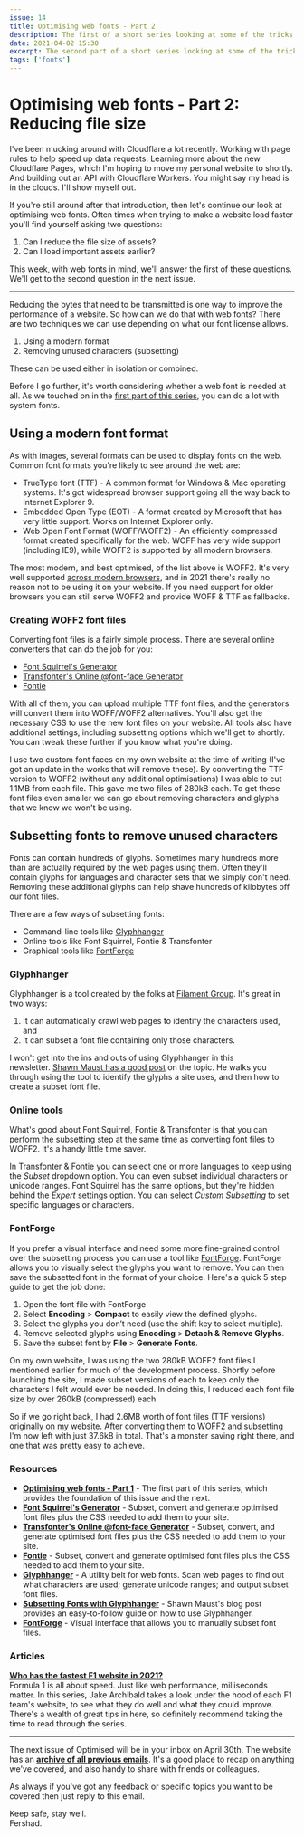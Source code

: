 ```yaml
---
issue: 14
title: Optimising web fonts - Part 2
description: The first of a short series looking at some of the tricks and techniques to consider when optimising fonts for the web.
date: 2021-04-02 15:30
excerpt: The second part of a short series looking at some of the tricks and techniques to consider when optimising fonts for the web.
tags: ['fonts']
---
```

# Optimising web fonts - Part 2: Reducing file size

I've been mucking around with Cloudflare a lot recently. Working with page rules to help speed up data requests. Learning more about the new Cloudflare Pages, which I'm hoping to move my personal website to shortly. And building out an API with Cloudflare Workers. You might say my head is in the clouds. I'll show myself out.

If you're still around after that introduction, then let's continue our look at optimising web fonts. Often times when trying to make a website load faster you'll find yourself asking two questions:

1. Can I reduce the file size of assets?
2. Can I load important assets earlier?

This week, with web fonts in mind, we'll answer the first of these questions. We'll get to the second question in the next issue.

***

Reducing the bytes that need to be transmitted is one way to improve the performance of a website. So how can we do that with web fonts? There are two techniques we can use depending on what our font license allows.

1. Using a modern format
2. Removing unused characters (subsetting)

These can be used either in isolation or combined. 

Before I go further, it's worth considering whether a web font is needed at all. As we touched on in the [first part of this series](https://optimised.email/issues/issue-13-optimising-web-fonts-part-1), you can do a lot with system fonts.

## Using a modern font format

As with images, several formats can be used to display fonts on the web. Common font formats you're likely to see around the web are:

- TrueType font (TTF) - A common format for Windows & Mac operating systems. It's got widespread browser support going all the way back to Internet Explorer 9.
- Embedded Open Type (EOT) - A format created by Microsoft that has very little support. Works on Internet Explorer only.
- Web Open Font Format (WOFF/WOFF2) - An efficiently compressed format created specifically for the web. WOFF has very wide support (including IE9), while WOFF2 is supported by all modern browsers.

The most modern, and best optimised, of the list above is WOFF2. It's very well supported [across modern browsers](https://caniuse.com/woff2), and in 2021 there's really no reason not to be using it on your website. If you need support for older browsers you can still serve WOFF2 and provide WOFF & TTF as fallbacks.

### Creating WOFF2 font files

Converting font files is a fairly simple process. There are several online converters that can do the job for you:

- [Font Squirrel's Generator](https://www.fontsquirrel.com/tools/webfont-generator)
- [Transfonter's Online @font-face Generator](https://transfonter.org/)
- [Fontie](https://fontie.pixelsvsbytes.com/webfont-generator)

With all of them, you can upload multiple TTF font files, and the generators will convert them into WOFF/WOFF2 alternatives. You'll also get the necessary CSS to use the new font files on your website. All tools also have additional settings, including subsetting options which we'll get to shortly. You can tweak these further if you know what you're doing.

I use two custom font faces on my own website at the time of writing (I've got an update in the works that will remove these). By converting the TTF version to WOFF2 (without any additional optimisations) I was able to cut 1.1MB from each file. This gave me two files of 280kB each. To get these font files even smaller we can go about removing characters and glyphs that we know we won't be using.

## Subsetting fonts to remove unused characters

Fonts can contain hundreds of glyphs. Sometimes many hundreds more than are actually required by the web pages using them. Often they'll contain glyphs for languages and character sets that we simply don't need. Removing these additional glyphs can help shave hundreds of kilobytes off our font files.

There are a few ways of subsetting fonts:

- Command-line tools like [Glyphhanger](https://github.com/filamentgroup/glyphhanger)
- Online tools like Font Squirrel, Fontie & Transfonter
- Graphical tools like [FontForge](https://fontforge.org/en-US/)

### Glyphhanger

Glyphhanger is a tool created by the folks at [Filament Group](https://www.filamentgroup.com/). It's great in two ways:

1. It can automatically crawl web pages to identify the characters used, and
2. It can subset a font file containing only those characters.

I won't get into the ins and outs of using Glyphhanger in this newsletter. [Shawn Maust has a good post](https://www.afasterweb.com/2018/03/09/subsetting-fonts-with-glyphhanger/) on the topic. He walks you through using the tool to identify the glyphs a site uses, and then how to create a subset font file.

### Online tools

What's good about Font Squirrel, Fontie & Transfonter is that you can perform the subsetting step at the same time as converting font files to WOFF2. It's a handy little time saver.

In Transfonter & Fontie you can select one or more languages to keep using the *Subset* dropdown option. You can even subset individual characters or unicode ranges. Font Squirrel has the same options, but they're hidden behind the *Expert* settings option. You can select *Custom Subsetting* to set specific languages or characters.

### FontForge

If you prefer a visual interface and need some more fine-grained control over the subsetting process you can use a tool like [FontForge](https://fontforge.org/). FontForge allows you to visually select the glyphs you want to remove. You can then save the subsetted font in the format of your choice. Here's a quick 5 step guide to get the job done:

1. Open the font file with FontForge
2. Select **Encoding** > **Compact** to easily view the defined glyphs.
3. Select the glyphs you don’t need (use the shift key to select multiple).
4. Remove selected glyphs using **Encoding** > **Detach & Remove Glyphs**.
5. Save the subset font by **File** > **Generate Fonts**.

On my own website, I was using the two 280kB WOFF2 font files I mentioned earlier for much of the development process. Shortly before launching the site, I made subset versions of each to keep only the characters I felt would ever be needed. In doing this, I reduced each font file size by over 260kB (compressed) each.

So if we go right back, I had 2.6MB worth of font files (TTF versions) originally on my website. After converting them to WOFF2 and subsetting I'm now left with just 37.6kB in total. That's a monster saving right there, and one that was pretty easy to achieve.

### Resources

- **[Optimising web fonts - Part 1](https://optimised.email/issues/issue-13-optimising-web-fonts-part-1)** - The first part of this series, which provides the foundation of this issue and the next.
- [**Font Squirrel's Generator**](https://www.fontsquirrel.com/tools/webfont-generator) - Subset, convert and generate optimised font files plus the CSS needed to add them to your site.
- [**Transfonter's Online @font-face Generator**](https://transfonter.org/) - Subset, convert, and generate optimised font files plus the CSS needed to add them to your site.
- [**Fontie**](https://fontie.pixelsvsbytes.com/webfont-generator) - Subset, convert and generate optimised font files plus the CSS needed to add them to your site.
- **[Glyphhanger](https://github.com/filamentgroup/glyphhanger)** - A utility belt for web fonts. Scan web pages to find out what characters are used; generate unicode ranges; and output subset font files.
- **[Subsetting Fonts with Glyphhanger](https://www.afasterweb.com/2018/03/09/subsetting-fonts-with-glyphhanger/)** - Shawn Maust's blog post provides an easy-to-follow guide on how to use Glyphhanger.
- **[FontForge](https://fontforge.org/en-US/)** - Visual interface that allows you to manually subset font files.

### Articles

**[Who has the fastest F1 website in 2021?](https://jakearchibald.com/2021/f1-perf-part-1/)**  
Formula 1 is all about speed. Just like web performance, milliseconds matter. In this series, Jake Archibald takes a look under the hood of each F1 team's website, to see what they do well and what they could improve. There's a wealth of great tips in here, so definitely recommend taking the time to read through the series.

***

The next issue of Optimised will be in your inbox on April 30th. The website has an **[archive of all previous emails](https://optimised.email/)**. It's a good place to recap on anything we've covered, and also handy to share with friends or colleagues.

As always if you've got any feedback or specific topics you want to be covered then just reply to this email.

Keep safe, stay well.  
Fershad.